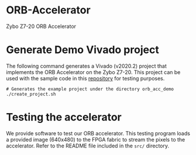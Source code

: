 # ORB-Accelerator
Zybo Z7-20 ORB Accelerator

# Generate Demo Vivado project

The following command generates a Vivado (v2020.2) project that implements the ORB Accelerator on the Zybo Z7-20. This project can be used with the sample code in this [repository](https://github.com/hpc-ulisboa/ORB-ROS-Petalinux) for testing purposes.

```
# Generates the example project under the directory orb_acc_demo
./create_project.sh
```

# Testing the accelerator

We provide software to test our ORB accelerator. This testing program loads a provided image (640x480) to the FPGA fabric to stream the pixels to the accelerator. Refer to the README file included in the `src/` directory.